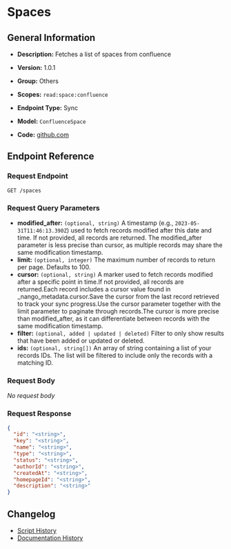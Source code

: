 <!-- BEGIN GENERATED CONTENT -->
# Spaces

## General Information

- **Description:** Fetches a list of spaces from confluence

- **Version:** 1.0.1
- **Group:** Others
- **Scopes:** `read:space:confluence`
- **Endpoint Type:** Sync
- **Model:** `ConfluenceSpace`
- **Code:** [github.com](https://github.com/NangoHQ/integration-templates/tree/main/integrations/confluence/syncs/spaces.ts)


## Endpoint Reference

### Request Endpoint

`GET /spaces`

### Request Query Parameters

- **modified_after:** `(optional, string)` A timestamp (e.g., `2023-05-31T11:46:13.390Z`) used to fetch records modified after this date and time. If not provided, all records are returned. The modified_after parameter is less precise than cursor, as multiple records may share the same modification timestamp.
- **limit:** `(optional, integer)` The maximum number of records to return per page. Defaults to 100.
- **cursor:** `(optional, string)` A marker used to fetch records modified after a specific point in time.If not provided, all records are returned.Each record includes a cursor value found in _nango_metadata.cursor.Save the cursor from the last record retrieved to track your sync progress.Use the cursor parameter together with the limit parameter to paginate through records.The cursor is more precise than modified_after, as it can differentiate between records with the same modification timestamp.
- **filter:** `(optional, added | updated | deleted)` Filter to only show results that have been added or updated or deleted.
- **ids:** `(optional, string[])` An array of string containing a list of your records IDs. The list will be filtered to include only the records with a matching ID.

### Request Body

_No request body_

### Request Response

```json
{
  "id": "<string>",
  "key": "<string>",
  "name": "<string>",
  "type": "<string>",
  "status": "<string>",
  "authorId": "<string>",
  "createdAt": "<string>",
  "homepageId": "<string>",
  "description": "<string>"
}
```

## Changelog

- [Script History](https://github.com/NangoHQ/integration-templates/commits/main/integrations/confluence/syncs/spaces.ts)
- [Documentation History](https://github.com/NangoHQ/integration-templates/commits/main/integrations/confluence/syncs/spaces.md)

<!-- END  GENERATED CONTENT -->

